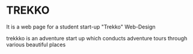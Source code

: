 # TREKKO
It is a web page for a student start-up "Trekko"
Web-Design

trekkko is an adventure start up which conducts adventure tours through various beautiful places
